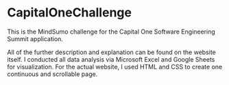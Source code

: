 # CapitalOneChallenge
This is the MindSumo challenge for the Capital One Software Engineering Summit application.

All of the further description and explanation can be found on the website itself. I conducted all data analysis via Microsoft Excel and Google Sheets for visualization. For the actual website, I used HTML and CSS to create one continuous and scrollable page. 
